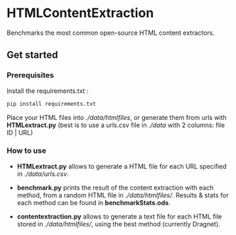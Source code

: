 # HTMLContentExtraction

Benchmarks the most common open-source HTML content extractors.

## Get started

### Prerequisites

Install the requirements.txt :

```bash
pip install requirements.txt
```
Place your HTML files into *./data/htmlfiles*, or generate them from urls with **HTMLextract.py** (best is to use a urls.csv file in *./data* with 2 columns: file ID | URL)

### How to use

- **HTMLextract.py** allows to generate a HTML file for each URL specified in *./data/urls.csv*.

- **benchmark.py** prints the result of the content extraction with each method, from a random HTML file in *./data/htmlfiles/*.
Results & stats for each method can be found in **benchmarkStats.ods**.

- **contentextraction.py** allows to generate a text file for each HTML file stored in *./data/htmlfiles/*, using the best method (currently Dragnet).


